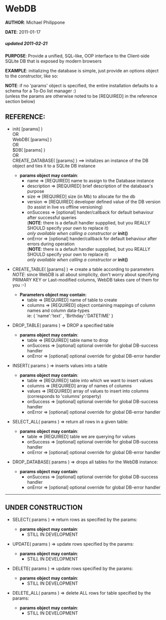 WebDB
======
**AUTHOR**: Michael Philippone

**DATE**: 2011-01-17
##### updated 2011-02-21

**PURPOSE**:  Provide a unified, SQL-like, OOP interface to the Client-side SQLite DB that is exposed by modern browsers

**EXAMPLE**: initializing the database is simple, just provide an options object to the constructor, like so:
	<script type="text/javascript">
		var webdb = WebDB();
		// OR
		var webdb = $DB();
	</script>

**NOTE**: if no 'params' object is specified, the entire installation defaults to a schema for a To-Do list manager :)  
(unless the params are otherwise noted to be [REQUIRED] in the reference section below)


REFERENCE:  
-----------------
*	init( [params] )  
OR  
WebDB( [params] )  
OR  
$DB( [params] )  
OR  
CREATE_DATABASE( [params] ) ==> initalizes an instance of the DB object and ties it to a SQLite DB instance
	* **params object may contain**:
		*	name				=>	[REQUIRED] name to assign to the Database instance
		*	description	=>	[REQUIRED] brief description of the database's purpose
		*	size				=>	[REQUIRED] size (in Mb) to allocate for the db
		*	version			=>	[REQUIRED] developer defined value of the DB version (to assist in live vs offline versioning)
		*	onSuccess		=>	[optional] hander/callback for default behaviour after successful queries  
			(**NOTE**: there is a default handler suppplied, but you REALLY SHOULD specify your own to replace it)  
			*only available when calling a constructor or* **init()**
		*	onError			=>	[optional] hander/callback for default behaviour after errors during operation  
			(**NOTE**: there is a default handler suppplied, but you REALLY SHOULD specify your own to replace it)  
			*only available when calling a constructor or* **init()**

*	CREATE_TABLE( [params] )  => create a table according to parameters  
*NOTE*: since WebDB is all about simplicity, don't worry about specifying PRIMARY KEY or Last-modified columns, WebDB takes care of them for you :-)
	* **Parameters object may contain**:
		* table		=>	[REQUIRED] name of table to create
		* columns	=>  [REQUIRED] object containing mappings of column names and column data-types  
			ie: { 'name':'text' , 'Birthday':'DATETIME' }

*	DROP_TABLE( params ) => DROP a specified table
	* **params object may contain**:
		* table 		=> 	[REQUIRED] table name to drop
		* onSuccess	=>	[optional] optional override for global DB-success handler
		* onError		=>	[optional] optional override for global DB-error handler

*	INSERT( params ) => inserts values into a table
	* **params object may contain**:
		* table	 		=>  [REQUIRED] table into which we want to insert values
		* columns 	=>  [REQUIRED] array of names of columns
		* values 		=>  [REQUIRED] array of values to insert into columns (corresponds to 'columns' property)
		* onSuccess	=>	[optional] optional override for global DB-success handler
		* onError		=>	[optional] optional override for global DB-error handler

*	SELECT_ALL( params ) => return all rows in a given table:
	* **params object may contain**:
		* table     =>  [REQUIRED] table we are querying for values
		* onSuccess	=>	[optional] optional override for global DB-success handler
		* onError		=>	[optional] optional override for global DB-error handler

*	DROP_DATABASE( params ) => drops all tables for the WebDB instance:
	* **params object may contain**:
		* onSuccess	=>	[optional] optional override for global DB-success handler
		* onError		=>	[optional] optional override for global DB-error handler
	
-------------------------------------
## UNDER CONSTRUCTION

*	SELECT( params ) => return rows as specified by the params:
	* **params object may contain**:
		* STILL IN DEVELOPMENT

*	UPDATE( params ) => update rows specified by the params:
	* **params object may contain**:
		* STILL IN DEVELOPMENT

*	DELETE( params ) => update rows specified by the params:
	* **params object may contain**:
		* STILL IN DEVELOPMENT

*	DELETE_ALL( params ) => delete ALL rows for table specified by the params:
	* **params object may contain**:
		* STILL IN DEVELOPMENT


